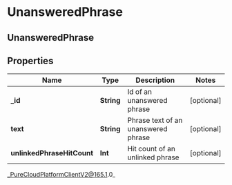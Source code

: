 # UnansweredPhrase

## UnansweredPhrase

## Properties

|Name | Type | Description | Notes|
|------------ | ------------- | ------------- | -------------|
| **_id** | **String** | Id of an unanswered phrase | [optional] |
| **text** | **String** | Phrase text of an unanswered phrase | [optional] |
| **unlinkedPhraseHitCount** | **Int** | Hit count of an unlinked phrase | [optional] |



_PureCloudPlatformClientV2@165.1.0_
